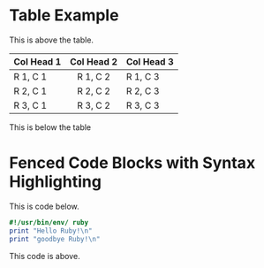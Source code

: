 # Table Example

This is above the table.

| Col Head 1 | Col Head 2 | Col Head 3 |
| ---------- |:----------:| ---------- |
| R 1, C 1   |  R 1, C 2  | R 1, C 3   |
| R 2, C 1   |  R 2, C 2  | R 2, C 3   |
| R 3, C 1   |  R 3, C 2  | R 3, C 3   |

This is below the table

# Fenced Code Blocks with Syntax Highlighting

This is code below.

```ruby
#!/usr/bin/env/ ruby
print "Hello Ruby!\n"
print "goodbye Ruby!\n"
```

This code is above.